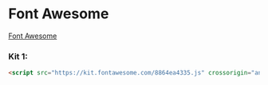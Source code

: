 # Font Awesome

[Font Awesome](https://fontawesome.com/) 

### Kit 1: 
```html
<script src="https://kit.fontawesome.com/8864ea4335.js" crossorigin="anonymous"></script>
``` 

